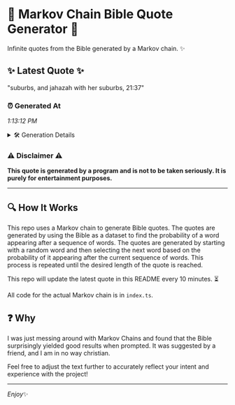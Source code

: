 # 📖 Markov Chain Bible Quote Generator 📖

Infinite quotes from the Bible generated by a Markov chain. ✨

## ✨ Latest Quote ✨
"suburbs, and jahazah with her suburbs, 21:37"

### ⏰ Generated At
*1:13:12 PM*

<details>
    <summary>🛠️ Generation Details</summary>
    <p>
        <strong>🌱 Seed:</strong> suburbs,<br>
        <strong>🔄 Iterations:</strong> 6<br>
        <strong>📜 Context History:</strong><br>[ suburbs, ]: and<br>[ suburbs,, and ]: jahazah<br>[ suburbs,, and, jahazah ]: with<br>[ suburbs,, and, jahazah, with ]: her<br>[ suburbs,, and, jahazah, with, her ]: suburbs,<br>[ suburbs,, and, jahazah, with, her, suburbs, ]: 21:37<br>
    </p>
</details>

### ⚠️ Disclaimer ⚠️
**This quote is generated by a program and is not to be taken seriously. It is purely for entertainment purposes.**

---

## 🔍 How It Works

This repo uses a Markov chain to generate Bible quotes. The quotes are generated by using the Bible as a dataset to find the probability of a word appearing after a sequence of words. The quotes are generated by starting with a random word and then selecting the next word based on the probability of it appearing after the current sequence of words. This process is repeated until the desired length of the quote is reached.

This repo will update the latest quote in this README every 10 minutes. ⏳

All code for the actual Markov chain is in `index.ts`.

## ❓ Why

I was just messing around with Markov Chains and found that the Bible surprisingly yielded good results when prompted. 
It was suggested by a friend, and I am in no way christian.

Feel free to adjust the text further to accurately reflect your intent and experience with the project!

---

*Enjoy*✨
